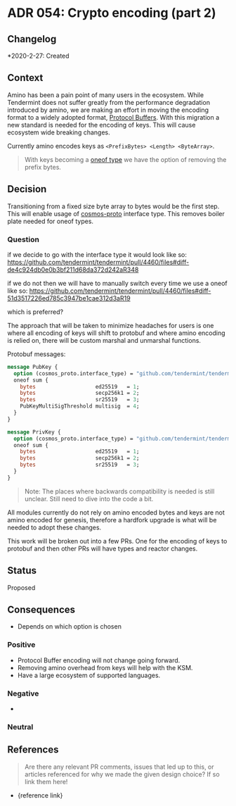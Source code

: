 # ADR 054: Crypto encoding (part 2)

## Changelog

\*2020-2-27: Created

## Context

Amino has been a pain point of many users in the ecosystem. While Tendermint does not suffer greatly from the performance degradation introduced by amino, we are making an effort in moving the encoding format to a widely adopted format, [Protocol Buffers](https://developers.google.com/protocol-buffers). With this migration a new standard is needed for the encoding of keys. This will cause ecosystem wide breaking changes.

Currently amino encodes keys as `<PrefixBytes> <Length> <ByteArray>`.

> With keys becoming a [oneof type](https://developers.google.com/protocol-buffers/docs/proto3#oneof) we have the option of removing the prefix bytes.

## Decision

Transitioning from a fixed size byte array to bytes would be the first step. This will enable usage of [cosmos-proto](https://github.com/regen-network/cosmos-proto) interface type. This removes boiler plate needed for oneof types.

### Question

if we decide to go with the interface type it would look like so: https://github.com/tendermint/tendermint/pull/4460/files#diff-de4c924db0e0b3bf211d68da372d242aR348

if we do not then we will have to manually switch every time we use a oneof like so: https://github.com/tendermint/tendermint/pull/4460/files#diff-51d3517226ed785c3947be1cae312d3aR19

which is preferred?

The approach that will be taken to minimize headaches for users is one where all encoding of keys will shift to protobuf and where amino encoding is relied on, there will be custom marshal and unmarshal functions.

Protobuf messages:

```proto
message PubKey {
  option (cosmos_proto.interface_type) = "github.com/tendermint/tendermint/crypto.PubKey";
  oneof sum {
    bytes                   ed25519   = 1;
    bytes                   secp256k1 = 2;
    bytes                   sr25519   = 3;
    PubKeyMultiSigThreshold multisig  = 4;
  }
}

message PrivKey {
  option (cosmos_proto.interface_type) = "github.com/tendermint/tendermint/crypto.PrivKey";
  oneof sum {
    bytes                   ed25519   = 1;
    bytes                   secp256k1 = 2;
    bytes                   sr25519   = 3;
  }
}
```

> Note: The places where backwards compatibility is needed is still unclear. Still need to dive into the code a bit.

All modules currently do not rely on amino encoded bytes and keys are not amino encoded for genesis, therefore a hardfork upgrade is what will be needed to adopt these changes.

<!-- TODO: define the above better, need to read the code a bit more -->

This work will be broken out into a few PRs. One for the encoding of keys to protobuf and then other PRs will have types and reactor changes.

## Status

Proposed

## Consequences

- Depends on which option is chosen

### Positive

- Protocol Buffer encoding will not change going forward.
- Removing amino overhead from keys will help with the KSM.
- Have a large ecosystem of supported languages.

### Negative

-

### Neutral

## References

> Are there any relevant PR comments, issues that led up to this, or articles referenced for why we made the given design choice? If so link them here!

- {reference link}

